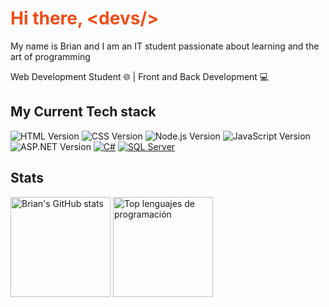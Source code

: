 <link rel="stylesheet" href="https://cdnjs.cloudflare.com/ajax/libs/font-awesome/5.15.3/css/all.min.css">


<h1 style="color:#f14d18">Hi there, &lt;devs/&gt;</h1>

My name is Brian and I am an IT student passionate about learning and the art of programming

Web Development Student 🌐 | Front and Back Development 💻

## My Current Tech stack
![HTML Version](https://img.shields.io/badge/HTML-e34c26?style=for-the-badge&logo=html5&logoColor=white) ![CSS Version](https://img.shields.io/badge/CSS-1572B6?style=for-the-badge&logo=css3&logoColor=white) ![Node.js Version](https://img.shields.io/badge/Node.js-43853d?style=for-the-badge&logo=node.js&logoColor=white) ![JavaScript Version](https://img.shields.io/badge/JavaScript-F7DF1E?style=for-the-badge&logo=javascript&logoColor=black) ![ASP.NET Version](https://img.shields.io/badge/ASP.NET-512BD4?style=for-the-badge&logo=.net&logoColor=white) [![C#](https://img.shields.io/badge/C%23-239120?style=for-the-badge&logo=c-sharp&logoColor=white)](https://docs.microsoft.com/en-us/dotnet/csharp/) [![SQL Server](https://img.shields.io/badge/SQL_Server-CC2927?style=for-the-badge&logo=microsoft-sql-server&logoColor=white)](https://www.microsoft.com/en-us/sql-server)






## Stats
<p align="left">
  <img height="160em" src="https://github-readme-stats.vercel.app/api?username=bragr05&show_icons=true&theme=github_dark" alt="Brian's GitHub stats">
  <img height="160em" src="https://github-readme-stats.vercel.app/api/top-langs/?username=bragr05&layout=compact&theme=github_dark" alt="Top lenguajes de programación">
</p>
